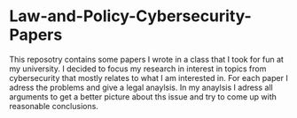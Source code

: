# Law-and-Policy-Cybersecurity-Papers
This reposotry contains some papers I wrote in a class that I took for fun at my university. I decided to focus my research in interest in topics from cybersecurity that mostly relates to what I am interested in. For each paper I adress the problems and give a legal anaylsis. In my anaylsis I adress all arguments to get a better picture about ths issue and try to come up with reasonable conclusions. 
